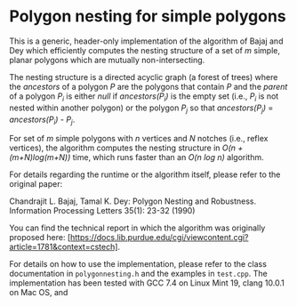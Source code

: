# Polygon nesting for simple polygons

This is a generic, header-only implementation of the algorithm of Bajaj and Dey which efficiently computes the nesting structure of a set of *m* simple, planar polygons which are mutually non-intersecting.

The nesting structure is a directed acyclic graph (a forest of trees) where the *ancestors* of a polygon *P* are the polygons that contain *P* and the *parent* of a polygon *P<sub>i</sub>* is either *null* if *ancestors(P<sub>i</sub>)* is the empty set (i.e., *P<sub>i</sub>* is not nested within another polygon) or the polygon *P<sub>j</sub>* so that *ancestors(P<sub>j</sub>)* = *ancestors(P<sub>i</sub>) - P<sub>j</sub>*. 

For set of *m* simple polygons with *n* vertices and *N* notches (i.e., reflex vertices), the algorithm computes the nesting structure in *O(n + (m+N)log(m+N))* time, which runs faster than an *O(n log n)* algorithm.

For details regarding the runtime or the algorithm itself, please refer to the original paper:

Chandrajit L. Bajaj, Tamal K. Dey: Polygon Nesting and Robustness. Information Processing Letters 35(1): 23-32 (1990)

You can find the technical report in which the algorithm was originally proposed here: [https://docs.lib.purdue.edu/cgi/viewcontent.cgi?article=1781&context=cstech].


For details on how to use the implementation, please refer to the class documentation in `polygonnesting.h` and the examples in `test.cpp`. The implementation has been tested with GCC 7.4 on Linux Mint 19, clang 10.0.1 on Mac OS, and 

